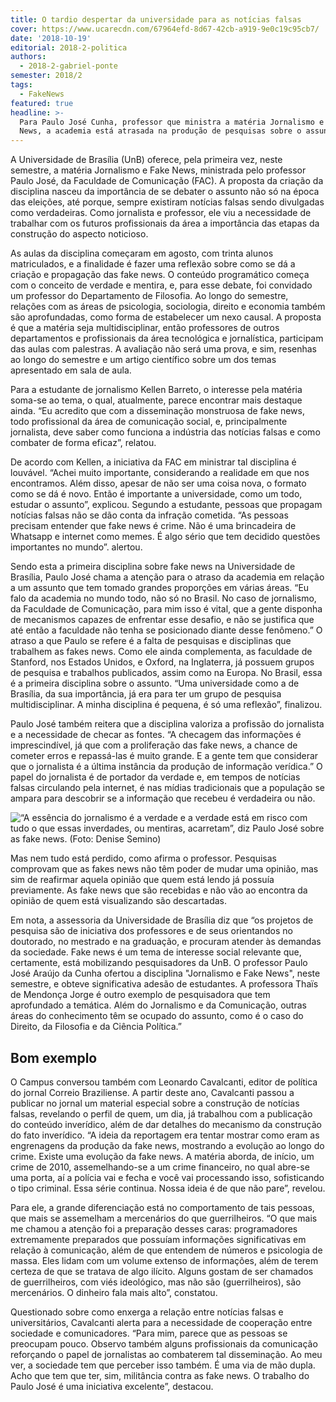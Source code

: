 ```yaml
---
title: O tardio despertar da universidade para as notícias falsas
cover: https://www.ucarecdn.com/67964efd-8d67-42cb-a919-9e0c19c95cb7/
date: '2018-10-19'
editorial: 2018-2-politica
authors:
  - 2018-2-gabriel-ponte
semester: 2018/2
tags:
  - FakeNews
featured: true
headline: >-
  Para Paulo José Cunha, professor que ministra a matéria Jornalismo e Fake
  News, a academia está atrasada na produção de pesquisas sobre o assunto
---
```

A Universidade de Brasília (UnB) oferece, pela primeira vez, neste semestre, a matéria Jornalismo e Fake News, ministrada pelo professor Paulo José, da Faculdade de Comunicação (FAC). A proposta da criação da disciplina nasceu da importância de se debater o assunto não só na época das eleições, até porque, sempre existiram notícias falsas sendo divulgadas como verdadeiras. Como jornalista e professor, ele viu a necessidade de trabalhar com os futuros profissionais da área a importância das etapas da construção do aspecto noticioso.

As aulas da disciplina começaram em agosto, com trinta alunos matriculados, e a finalidade é fazer uma reflexão sobre como se dá a criação e propagação das fake news. O conteúdo programático começa com o conceito de verdade e mentira, e, para esse debate, foi convidado um professor do Departamento de Filosofia. Ao longo do semestre, relações com as áreas de psicologia, sociologia, direito e economia também são aprofundadas, como forma de estabelecer um nexo causal. A proposta é que a matéria seja multidisciplinar, então professores de outros departamentos e profissionais da área tecnológica e jornalística, participam das aulas com palestras. A avaliação não será uma prova, e sim, resenhas ao longo do semestre e um artigo científico sobre um dos temas apresentado em sala de aula.

Para a estudante de jornalismo Kellen Barreto, o interesse pela matéria soma-se ao tema, o qual, atualmente, parece encontrar mais destaque ainda. “Eu acredito que com a disseminação monstruosa de fake news, todo profissional da área de comunicação social, e, principalmente jornalista, deve saber como funciona a indústria das notícias falsas e como combater de forma eficaz”, relatou.

De acordo com Kellen, a iniciativa da FAC em ministrar tal disciplina é louvável. “Achei muito importante, considerando a realidade em que nos encontramos. Além disso, apesar de não ser uma coisa nova, o formato como se dá é novo. Então é importante a universidade, como um todo, estudar o assunto”, explicou. Segundo a estudante, pessoas que propagam notícias falsas não se dão conta da infração cometida. “As pessoas precisam entender que fake news é crime. Não é uma brincadeira de Whatsapp e internet como memes. É algo sério que tem decidido questões importantes no mundo”. alertou.

Sendo esta a primeira disciplina sobre fake news na Universidade de Brasília, Paulo José chama a atenção para o atraso da academia em relação a um assunto que tem tomado grandes proporções em várias áreas. “Eu falo da academia no mundo todo, não só no Brasil. No caso de jornalismo, da Faculdade de Comunicação, para mim isso é vital, que a gente disponha de mecanismos capazes de enfrentar esse desafio, e não se justifica que até então a faculdade não tenha se posicionado diante desse fenômeno.” O atraso a que Paulo se refere é a falta de pesquisas e disciplinas que trabalhem as fakes news. Como ele ainda complementa, as faculdade de Stanford, nos Estados Unidos, e Oxford, na Inglaterra, já possuem grupos de pesquisa e trabalhos publicados, assim como na Europa. No Brasil, essa é a primeira disciplina sobre o assunto. “Uma universidade como a de Brasília, da sua importância, já era para ter um grupo de pesquisa multidisciplinar. A minha disciplina é pequena, é só uma reflexão”, finalizou.

Paulo José também reitera que a disciplina valoriza a profissão do jornalista e a necessidade de checar as fontes. “A checagem das informações é imprescindível, já que com a proliferação das fake news, a chance de cometer erros e repassá-las é muito grande. E a gente tem que considerar que o jornalista é a última instância da produção de informação verídica.” O papel do jornalista é de portador da verdade e, em tempos de notícias falsas circulando pela internet, é nas mídias tradicionais que a população se ampara para descobrir se a informação que recebeu é verdadeira ou não.

![“A essência do jornalismo é a verdade e a verdade está em risco com tudo o que essas inverdades, ou mentiras, acarretam”, diz Paulo José sobre as fake news. (Foto: Denise Semino)](https://www.ucarecdn.com/5dcc5cb4-310d-4da5-b7d1-d788e745de6f/)

Mas nem tudo está perdido, como afirma o professor. Pesquisas comprovam que as fakes news não têm poder de mudar uma opinião, mas sim de reafirmar aquela opinião que quem está lendo já possuía previamente. As fake news que são recebidas e não vão ao encontra da opinião de quem está visualizando são descartadas.

Em nota, a assessoria da Universidade de Brasília diz que “os projetos de pesquisa são de iniciativa dos professores e de seus orientandos no doutorado, no mestrado e na graduação, e procuram atender às demandas da sociedade. Fake news é um tema de interesse social relevante que, certamente, está mobilizando pesquisadores da UnB. O professor Paulo José Araújo da Cunha ofertou a disciplina "Jornalismo e Fake News", neste semestre, e obteve significativa adesão de estudantes. A professora Thaïs de Mendonça Jorge é outro exemplo de pesquisadora que tem aprofundado a temática. Além do Jornalismo e da Comunicação, outras áreas do conhecimento têm se ocupado do assunto, como é o caso do Direito, da Filosofia e da Ciência Política.”

## Bom exemplo


O Campus conversou também com Leonardo Cavalcanti, editor de política do jornal Correio Braziliense. A partir deste ano, Cavalcanti passou a publicar no jornal um material especial sobre a construção de notícias falsas, revelando o perfil de quem, um dia, já trabalhou com a publicação do conteúdo inverídico, além de dar detalhes do mecanismo da construção do fato inverídico. “A ideia da reportagem era tentar mostrar como eram as engrenagens da produção da fake news, mostrando a evolução ao longo do crime. Existe uma evolução da fake news. A matéria aborda, de início, um crime de 2010, assemelhando-se a um crime financeiro, no qual abre-se uma porta, aí a polícia vai e fecha e você vai processando isso, sofisticando o tipo criminal. Essa série continua. Nossa ideia é de que não pare”, revelou.

Para ele, a grande diferenciação está no comportamento de tais pessoas, que mais se assemelham a mercenários do que guerrilheiros. “O que mais me chamou a atenção foi a preparação desses caras: programadores extremamente preparados que possuíam informações significativas em relação à comunicação, além de que entendem de números e psicologia de massa. Eles lidam com um volume extenso de informações, além de terem certeza de que se tratava de algo ilícito. Alguns gostam de ser chamados de guerrilheiros, com viés ideológico, mas não são (guerrilheiros), são mercenários. O dinheiro fala mais alto”, constatou.

Questionado sobre como enxerga a relação entre notícias falsas e universitários, Cavalcanti alerta para a necessidade de cooperação entre sociedade e comunicadores. “Para mim, parece que as pessoas se preocupam pouco. Observo também alguns profissionais da comunicação reforçando o papel de jornalistas ao combaterem tal disseminação. Ao meu ver, a sociedade tem que perceber isso também. É uma via de mão dupla. Acho que tem que ter, sim, militância contra as fake news. O trabalho do Paulo José é uma iniciativa excelente”, destacou.
